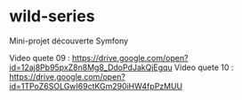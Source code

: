 # wild-series
Mini-projet découverte Symfony

Video quete 09 : https://drive.google.com/open?id=12aj8Pb95pxZ8n8Mg8_DdoPdJakQjEgqu
Video quete 10 : https://drive.google.com/open?id=1TPoZ6SOLGwI69ctKGm290iHW4fpPzMUU

